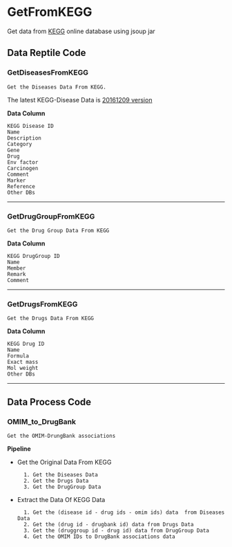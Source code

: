 # GetFromKEGG
Get data from [KEGG](http://www.kegg.jp/) online database using jsoup jar

## Data Reptile Code

### GetDiseasesFromKEGG

	Get the Diseases Data From KEGG.
The latest KEGG-Disease Data is [20161209 version](https://raw.githubusercontent.com/kayzhao/GetFromKEGG/3cbfce0182d2eadf6ab161ea7ebeb12c37f6a505/disease/kegg/Kegg_Diseases_All_Data_20161209) 

**Data Column**

	KEGG Disease ID
	Name
	Description
	Category
	Gene
	Drug
	Env factor
	Carcinogen
	Comment
	Marker
	Reference
	Other DBs

---

### GetDrugGroupFromKEGG
	Get the Drug Group Data From KEGG

**Data Column**

	KEGG DrugGroup ID
	Name
	Member
	Remark
	Comment

---

### GetDrugsFromKEGG
	Get the Drugs Data From KEGG

**Data Column**

	KEGG Drug ID
	Name
	Formula
	Exact mass
	Mol weight
	Other DBs

---


## Data Process Code

### OMIM_to_DrugBank
	Get the OMIM-DrungBank associations 

**Pipeline**

- Get the Original Data From KEGG

		1. Get the Diseases Data
		2. Get the Drugs Data
		3. Get the DrugGroup Data

- Extract the Data Of KEGG Data

		1. Get the (disease id - drug ids - omim ids) data  from Diseases Data
		2. Get the (drug id - drugbank id) data from Drugs Data
		3. Get the (druggroup id - drug id) data from DrugGroup Data
		4. Get the OMIM IDs to DrugBank associations data
